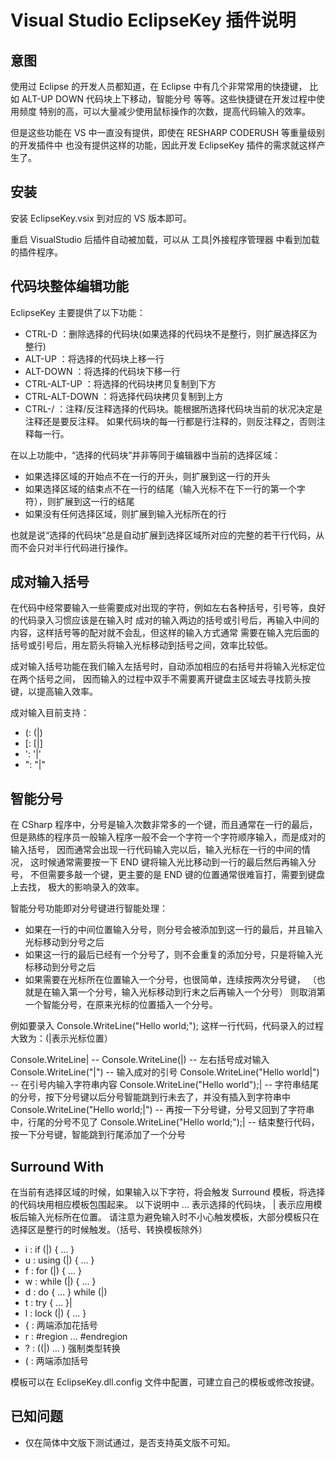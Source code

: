 ﻿# Visual Studio EclipseKey 插件说明 

## 意图

使用过 Eclipse 的开发人员都知道，在 Eclipse 中有几个非常常用的快捷键，
比如 ALT-UP DOWN 代码块上下移动，智能分号 等等。这些快捷键在开发过程中使用频度
特别的高，可以大量减少使用鼠标操作的次数，提高代码输入的效率。

但是这些功能在 VS 中一直没有提供，即使在 RESHARP CODERUSH 等重量级别的开发插件中
也没有提供这样的功能，因此开发 EclipseKey 插件的需求就这样产生了。

## 安装

安装 EclipseKey.vsix 到对应的 VS 版本即可。

重启 VisualStudio 后插件自动被加载，可以从 工具|外接程序管理器 中看到加载的插件程序。

## 代码块整体编辑功能

EclipseKey 主要提供了以下功能：

 * CTRL-D        ：删除选择的代码块(如果选择的代码块不是整行，则扩展选择区为整行)
 * ALT-UP        ：将选择的代码块上移一行
 * ALT-DOWN      ：将选择的代码块下移一行
 * CTRL-ALT-UP   ：将选择的代码块拷贝复制到下方
 * CTRL-ALT-DOWN ：将选择代码块拷贝复制到上方
 * CTRL-/        ：注释/反注释选择的代码块。能根据所选择代码块当前的状况决定是注释还是要反注释。
                   如果代码块的每一行都是行注释的，则反注释之，否则注释每一行。

在以上功能中，“选择的代码块”并非等同于编辑器中当前的选择区域：

 * 如果选择区域的开始点不在一行的开头，则扩展到这一行的开头
 * 如果选择区域的结束点不在一行的结尾（输入光标不在下一行的第一个字符），则扩展到这一行的结尾
 * 如果没有任何选择区域，则扩展到输入光标所在的行

也就是说“选择的代码块”总是自动扩展到选择区域所对应的完整的若干行代码，从而不会只对半行代码进行操作。


## 成对输入括号

在代码中经常要输入一些需要成对出现的字符，例如左右各种括号，引号等，良好的代码录入习惯应该是在输入时
成对的输入两边的括号或引号后，再输入中间的内容，这样括号等的配对就不会乱，但这样的输入方式通常
需要在输入完后面的括号或引号后，用左箭头将输入光标移动到括号之间，效率比较低。

成对输入括号功能在我们输入左括号时，自动添加相应的右括号并将输入光标定位在两个括号之间，
因而输入的过程中双手不需要离开键盘主区域去寻找箭头按键，以提高输入效率。

成对输入目前支持：
 * (: (|)
 * [: [|]
 * ': '|'
 * ": "|"


## 智能分号

在 CSharp 程序中，分号是输入次数非常多的一个键，而且通常在一行的最后，
但是熟练的程序员一般输入程序一般不会一个字符一个字符顺序输入，而是成对的输入括号，
因而通常会出现一行代码输入完以后，输入光标在一行的中间的情况，
这时候通常需要按一下 END 键将输入光比移动到一行的最后然后再输入分号，
不但需要多敲一个键，更主要的是 END 键的位置通常很难盲打，需要到键盘上去找，
极大的影响录入的效率。

智能分号功能即对分号键进行智能处理：
 * 如果在一行的中间位置输入分号，则分号会被添加到这一行的最后，并且输入光标移动到分号之后
 * 如果这一行的最后已经有一个分号了，则不会重复的添加分号，只是将输入光标移动到分号之后
 * 如果需要在光标所在位置输入一个分号，也很简单，连续按两次分号键，
   （也就是在输入第一个分号，输入光标移动到行末之后再输入一个分号）
   则取消第一个智能分号，在原来光标的位置插入一个分号。

例如要录入
Console.WriteLine("Hello world;");
这样一行代码，代码录入的过程大致为：(|表示光标位置）

Console.WriteLine|                         -- 
Console.WriteLine(|)                       -- 左右括号成对输入
Console.WriteLine("|")					   -- 输入成对的引号
Console.WriteLine("Hello world|")		   -- 在引号内输入字符串内容
Console.WriteLine("Hello world");|		   -- 字符串结尾的分号，按下分号键以后分号智能跳到行未去了，并没有插入到字符串中
Console.WriteLine("Hello world;|")		   -- 再按一下分号键，分号又回到了字符串中，行尾的分号不见了
Console.WriteLine("Hello world;");|        -- 结束整行代码，按一下分号键，智能跳到行尾添加了一个分号


## Surround With

在当前有选择区域的时候，如果输入以下字符，将会触发 Surround 模板，将选择的代码块用相应模板包围起来。
以下说明中 ... 表示选择的代码块， | 表示应用模板后输入光标所在位置。
请注意为避免输入时不小心触发模板，大部分模板只在选择区是整行的时候触发。（括号、转换模板除外）

 * i : if (|) { ... }
 * u : using (|) { ... }
 * f : for (|) { ... }
 * w : while (|) { ... }
 * d : do { ... } while (|)
 * t : try { ... }|
 * l : lock (|) { ... }
 * { : 两端添加花括号
 * r : #region ... #endregion
 * ? : ((|) ... ) 强制类型转换
 * ( : 两端添加括号

模板可以在 EclipseKey.dll.config 文件中配置，可建立自己的模板或修改按键。

## 已知问题
 * 仅在简体中文版下测试通过，是否支持英文版不可知。